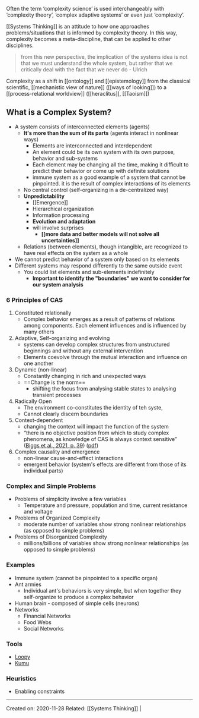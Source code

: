 Often the term ‘complexity science’ is used interchangeably with ‘complexity theory’, ‘complex adaptive systems’ or even just ‘complexity’.

[[Systems Thinking]] is an attitude to how one approaches problems/situations that is informed by complexity theory. In this way, complexity becomes a meta-discipline, that can be applied to other disciplines.

> from this new perspective, the implication of the systems idea is not that we must understand the whole system, but rather that we critically deal with the fact that we never do - Ulrich

Complexity as a shift in [[ontology]] and [[epistemology]] from the classical scientific, [[mechanistic view of nature]] ([[ways of looking]]) to a [[process-relational worldview]] ([[heraclitus]], [[Taoism]])

## What is a Complex System?
- A system consists of interconnected elements (agents) 
	- **It's more than the sum of its parts** (agents interact in nonlinear ways)
		- Elements are interconnected and interdependent
		- An element could be its own system with its own purpose, behavior and sub-systems
		- Each element may be changing all the time, making it difficult to predict their behavior or come up with definite solutions
		- immune system as a good example of a system that cannot be pinpointed. it is the result of complex interactions of its elements
	- No central control (self-organizing in a de-centralized way)
	- **Unpredictability**
		- [[Emergence]]
		- Hierarchical organization
		- Information processing
		- **Evolution and adaptation**
		- will involve surprises
			- **[[more data and better models will not solve all uncertainties]]**
	- Relations (between elements), though intangible, are recognized to have real effects on the system as a whole
- We cannot predict behavior of a system only based on its elements
- Different systems may respond differently to the same outside event
	- You could list elements and sub-elements indefinitely
		- **Important to identify the "boundaries" we want to consider for our system analysis** 

### 6 Principles of CAS
1. Constituted relationally
	- Complex behavior emerges as a result of  patterns of relations among components. Each element influences and is influenced by many others
2. Adaptive, Self-organizing and evolving
	- systems can develop complex structures from unstructured beginnings and without any external intervention
	- Elements coevolve through the mutual interaction and influence on one another
3. Dynamic (non-linear)
	- Constantly changing in rich and unexpected ways
	- ==Change is the norm==
		- shifting the focus from analysing stable states to analysing transient processes
4. Radically Open
	- The environment co-constitutes the identity of teh syste,
	- Cannot clearly discern boundaries
5. Context-dependent
	- changing the context will impact the function of the system
	- “there is no objective position from which to study complex phenomena, as knowledge of CAS is always context sensitive” ([Biggs et al., 2021, p. 39](zotero://select/library/items/P7782QP8)) ([pdf](zotero://open-pdf/library/items/I4Q6E4SW?page=72&annotation=RN5NGNTG))
6. Complex causality and emergence
	- non-linear cause-and-effect interactions
	- emergent behavior (system's effects are different from those of its individual parts)

### Complex and Simple Problems
- Problems of simplicity involve a few variables
	- Temperature and pressure, population and time, current resistance and voltage
- Problems of Organized Complexity
	- moderate number of variables show strong nonlinear relationships (as opposed to simple problems)
- Problems of Disorganized Complexity 
	- millions/billions of variables show strong nonlinear relationships (as opposed to simple problems)

### Examples
- Immune system (cannot be pinpointed to a specific organ)
- Ant armies
	- Individual ant's behaviors is very simple, but when together they self-organize to produce a complex behavior
- Human brain - composed of simple cells (neurons)
- Networks
	- Financial Networks
	- Food Webs
	- Social Networks

### Tools
- [Loopy](https://ncase.me/loopy/)
- [Kumu](https://www.kumu.io/)

### Heuristics
- Enabling constraints

-------------------
Created on: 2020-11-28
Related: [[Systems Thinking]] | 